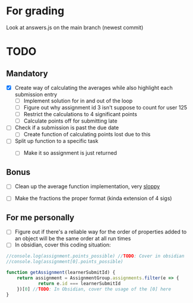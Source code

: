 # For grading
Look at answers.js on the main branch (newest commit)


# TODO
## Mandatory
- [X] Create way of calculating the averages while also highlight each submission entry
    - [ ] Implement solution for in and out of the loop
    - [ ] Figure out why assignment id 3 isn't suppose to count for user 125
    - [ ] Restrict the calculations to 4 significant points
    - [ ] Calculate points off for submitting late
- [ ] Check if a submission is past the due date
    - [ ] Create function of calculating points lost due to this

- [ ] Split up function to a specific task
    - [ ] Make it so assignment is just returned


## Bonus
- [ ] Clean up the average function implementation, very <u>sloppy</u>
- [ ] Make the fractions the proper format (kinda extension of 4 sigs)


## For me personally
- [ ] Figure out if there's a reliable way for the order of properties added to an object will be the same order at all run times
- [ ] In obsidian, cover this coding situation:

```js
//console.log(assignment.points_possible) //TODO: Cover in obsidian
//console.log(assignment[0].points_possible)
```
```js
function getAssignment(learnerSubmitId) {
    return assignment = AssignmentGroup.assignments.filter(e => {
            return e.id === learnerSubmitId
    })[0] //TODO: In Obsidian, cover the usage of the [0] here
}
```

